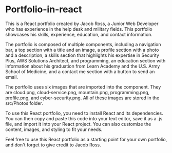 # Portfolio-in-react

This is a React portfolio created by Jacob Ross, a Junior Web Developer who has experience in the help desk and military fields. This portfolio showcases his skills, experience, education, and contact information.

The portfolio is composed of multiple components, including a navigation bar, a top section with a title and an image, a profile section with a photo and a description, a skills section that highlights his expertise in Security Plus, AWS Solutions Architect, and programming, an education section with information about his graduation from Learn Academy and the U.S. Army School of Medicine, and a contact me section with a button to send an email.

The portfolio uses six images that are imported into the component. They are cloud.png, cloud-service.png, mountain.png, programming.png, profile.png, and cyber-security.png. All of these images are stored in the src/Photos folder.

To use this React portfolio, you need to install React and its dependencies. You can then copy and paste this code into your text editor, save it as a .js file, and import it into your React project. You can also customize the content, images, and styling to fit your needs.

Feel free to use this React portfolio as a starting point for your own portfolio, and don't forget to give credit to Jacob Ross.
